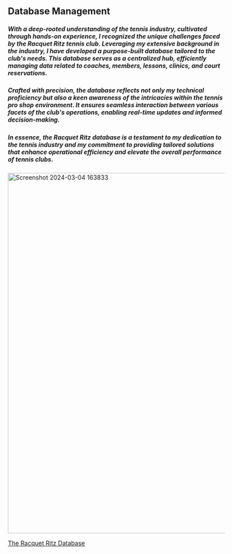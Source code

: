 ## Database Management
##### With a deep-rooted understanding of the tennis industry, cultivated through hands-on experience, I recognized the unique challenges faced by the Racquet Ritz tennis club. Leveraging my extensive background in the industry, I have developed a purpose-built database tailored to the club's needs. This database serves as a centralized hub, efficiently managing data related to coaches, members, lessons, clinics, and court reservations.
##### Crafted with precision, the database reflects not only my technical proficiency but also a keen awareness of the intricacies within the tennis pro shop environment. It ensures seamless interaction between various facets of the club's operations, enabling real-time updates and informed decision-making. 
##### In essence, the Racquet Ritz database is a testament to my dedication to the tennis industry and my commitment to providing tailored solutions that enhance operational efficiency and elevate the overall performance of tennis clubs.
<img width="835" alt="Screenshot 2024-03-04 163833" src="https://github.com/marynovak/marynovak/assets/162189592/17b8c9f5-ba4e-4d64-b37e-8feb8ae8b114">

[The Racquet Ritz Database](Racquet_Ritz_Database.pdf)

